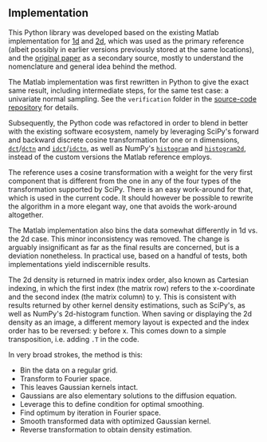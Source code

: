 ﻿Implementation
--------------

This Python library was developed based on the existing Matlab
implementation for [1d][1] and [2d][2], which was used as the
primary reference (albeit possibly in earlier versions previously
stored at the same locations), and the [original paper][3] as a
secondary source, mostly to understand the nomenclature and general
idea behind the method.

The Matlab implementation was first rewritten in Python to give the
exact same result, including intermediate steps, for the same test
case: a univariate normal sampling. See the `verification` folder in
the [source-code repository][4] for details.

Subsequently, the Python code was refactored in order to blend in
better with the existing software ecosystem, namely by leveraging
SciPy's forward and backward discrete cosine transformation for one
or n dimensions, [`dct`][5]/[`dctn`][6] and [`idct`][7]/[`idctn`][8],
as well as NumPy's [`histogram`][9] and [`histogram2d`][10], instead
of the custom versions the Matlab reference employs.

The reference uses a cosine transformation with a weight for the very
first component that is different from the one in any of the four types
of the transformation supported by SciPy. There is an easy work-around
for that, which is used in the current code. It should however be
possible to rewrite the algorithm in a more elegant way, one that avoids
the work-around altogether.

The Matlab implementation also bins the data somewhat differently in
1d vs. the 2d case. This minor inconsistency was removed. The change
is arguably insignificant as far as the final results are concerned,
but is a deviation nonetheless. In practical use, based on a handful
of tests, both implementations yield indiscernible results.

The 2d density is returned in matrix index order, also known as
Cartesian indexing, in which the first index (the matrix row) refers
to the x-coordinate and the second index (the matrix column) to y.
This is consistent with results returned by other kernel density
estimations, such as SciPy's, as well as NumPy's 2d-histogram function.
When saving or displaying the 2d density as an image, a different
memory layout is expected and the index order has to be reversed: y
before x. This comes down to a simple transposition, i.e. adding `.T`
in the code.

In very broad strokes, the method is this:
* Bin the data on a regular grid.
* Transform to Fourier space.
* This leaves Gaussian kernels intact.
* Gaussians are also elementary solutions to the diffusion equation.
* Leverage this to define condition for optimal smoothing.
* Find optimum by iteration in Fourier space.
* Smooth transformed data with optimized Gaussian kernel.
* Reverse transformation to obtain density estimation.


[1]:  https://mathworks.com/matlabcentral/fileexchange/14034
[2]:  https://mathworks.com/matlabcentral/fileexchange/17204
[3]:  https://dx.doi.org/10.1214/10-AOS799
[4]:  https://github.com/john-hennig/kde-diffusion
[5]:  https://docs.scipy.org/doc/scipy/reference/generated/scipy.fft.dct.html
[6]:  https://docs.scipy.org/doc/scipy/reference/generated/scipy.fft.dctn.html
[7]:  https://docs.scipy.org/doc/scipy/reference/generated/scipy.fft.idct.html
[8]:  https://docs.scipy.org/doc/scipy/reference/generated/scipy.fft.idctn.html
[9]:  https://numpy.org/doc/1.18/reference/generated/numpy.histogram.html
[10]: https://numpy.org/doc/1.18/reference/generated/numpy.histogram2d.html
